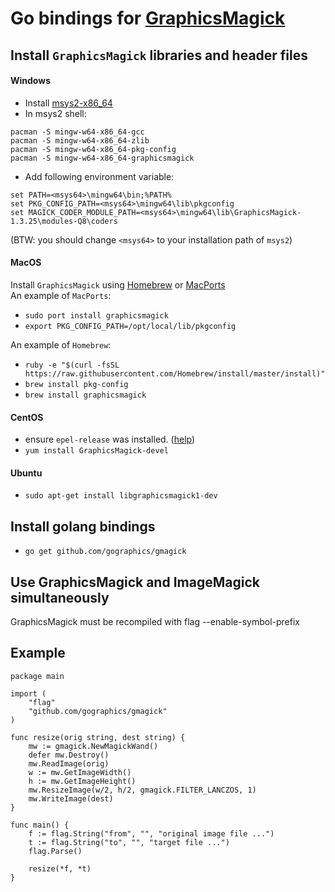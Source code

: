 # Go bindings for [GraphicsMagick](http://www.graphicsmagick.org)

## Install `GraphicsMagick` libraries and header files

#### Windows
+ Install [msys2-x86_64](http://www.msys2.org/)
+ In msys2 shell: 
```
pacman -S mingw-w64-x86_64-gcc
pacman -S mingw-w64-x86_64-zlib
pacman -S mingw-w64-x86_64-pkg-config
pacman -S mingw-w64-x86_64-graphicsmagick
```
+ Add following environment variable:
```
set PATH=<msys64>\mingw64\bin;%PATH%
set PKG_CONFIG_PATH=<msys64>\mingw64\lib\pkgconfig
set MAGICK_CODER_MODULE_PATH=<msys64>\mingw64\lib\GraphicsMagick-1.3.25\modules-Q8\coders
```
(BTW: you should change `<msys64>` to your installation path of `msys2`)

#### MacOS
Install `GraphicsMagick` using [Homebrew](https://brew.sh/) or [MacPorts](https://www.macports.org)    
An example of `MacPorts`:

+ `sudo port install graphicsmagick`
+ `export PKG_CONFIG_PATH=/opt/local/lib/pkgconfig`

An example of `Homebrew`:
+ `ruby -e "$(curl -fsSL https://raw.githubusercontent.com/Homebrew/install/master/install)"`
+ `brew install pkg-config`
+ `brew install graphicsmagick`


#### CentOS

+ ensure `epel-release` was installed. ([help](https://pkgs.org/download/epel-release))
+ `yum install GraphicsMagick-devel`

#### Ubuntu

+ `sudo apt-get install libgraphicsmagick1-dev`

## Install golang bindings

+ `go get github.com/gographics/gmagick`

## Use GraphicsMagick and ImageMagick simultaneously
 GraphicsMagick must be recompiled with flag --enable-symbol-prefix

## Example

```
package main

import (
    "flag"
    "github.com/gographics/gmagick"
)

func resize(orig string, dest string) {
    mw := gmagick.NewMagickWand()
    defer mw.Destroy()
    mw.ReadImage(orig)
    w := mw.GetImageWidth()
    h := mw.GetImageHeight()
    mw.ResizeImage(w/2, h/2, gmagick.FILTER_LANCZOS, 1)
    mw.WriteImage(dest)
}

func main() {
    f := flag.String("from", "", "original image file ...")
    t := flag.String("to", "", "target file ...")
    flag.Parse()

    resize(*f, *t)
}
```
